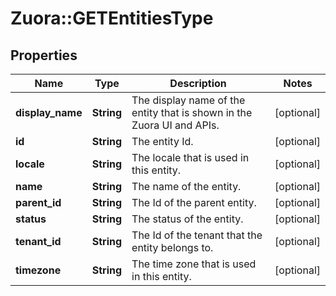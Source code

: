 # Zuora::GETEntitiesType

## Properties
Name | Type | Description | Notes
------------ | ------------- | ------------- | -------------
**display_name** | **String** | The display name of the entity that is shown in the Zuora UI and APIs.  | [optional] 
**id** | **String** | The entity Id.  | [optional] 
**locale** | **String** | The locale that is used in this entity.  | [optional] 
**name** | **String** | The name of the entity.  | [optional] 
**parent_id** | **String** | The Id of the parent entity.  | [optional] 
**status** | **String** | The status of the entity.  | [optional] 
**tenant_id** | **String** | The Id of the tenant that the entity belongs to.  | [optional] 
**timezone** | **String** | The time zone that is used in this entity.  | [optional] 


